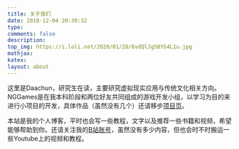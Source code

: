 ```yaml
---
title: 关于我们
date: 2018-12-04 20:30:32
type: 
comments: false
description:
top_img: https://i.loli.net/2020/01/20/6vdQlJgSBYG4L1u.jpg
mathjax:
katex:
layout: about
---
```


这里是Daachun，研究生在读，主要研究虚拟现实应用与传统文化相关方向。NGGames是在我本科阶段和两位好友共同组成的游戏开发小组，以学习为目的来进行小项目的开发，具体作品（虽然没有几个）还请移步[项目页](/proj/)。

本站是我的个人博客，平时也会写一些教程，文字以及推荐一些书籍和视频，希望能够帮助到你。还请关注我的[B站账号](https://space.bilibili.com/76530)，虽然没有多少内容，但也会时不时搬运一些Youtube上的视频和教程。

